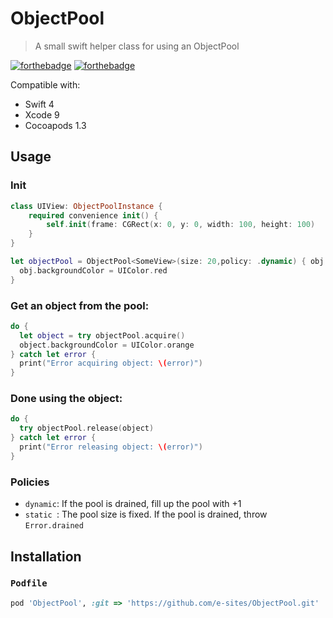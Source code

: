 # ObjectPool
> A small swift helper class for using an ObjectPool

[![forthebadge](http://forthebadge.com/images/badges/made-with-swift.svg)](http://forthebadge.com) [![forthebadge](http://forthebadge.com/images/badges/compatibility-betamax.svg)](http://forthebadge.com)

Compatible with:

- Swift 4
- Xcode 9
- Cocoapods 1.3


## Usage
### Init
```swift
class UIView: ObjectPoolInstance {
	required convenience init() {
		self.init(frame: CGRect(x: 0, y: 0, width: 100, height: 100)
	}
}

let objectPool = ObjectPool<SomeView>(size: 20,policy: .dynamic) { obj in
  obj.backgroundColor = UIColor.red
}

```
### Get an object from the pool:
```swift
do {
  let object = try objectPool.acquire()
  object.backgroundColor = UIColor.orange
} catch let error {
  print("Error acquiring object: \(error)")
}
```

### Done using the object:
```swift
do {
  try objectPool.release(object)
} catch let error {
  print("Error releasing object: \(error)")
}
```

### Policies

- `dynamic`: If the pool is drained, fill up the pool with +1
- `static `: The pool size is fixed. If the pool is drained, throw `Error.drained`

## Installation
### `Podfile`
```ruby
pod 'ObjectPool', :git => 'https://github.com/e-sites/ObjectPool.git'
```
